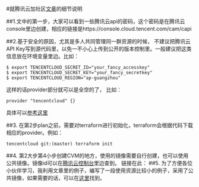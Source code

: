 #就腾讯云加社区[文章](https://cloud.tencent.com/developer/article/1469162)的细节说明

##1.文中的第一步，大家可以看到一些腾讯云api的密码，这个密码是在腾讯云console里边创建，相应的链接是https://console.cloud.tencent.com/cam/capi

##2.基于安全的原因，尤其是多人共同管理同一群资源的时候，
不建议把腾讯云API Key写到源代码里，以免一不小心上传到公开的版本控制里。一般建议把这类信息放在环境变量里边。比如：
```
$ export TENCENTCLOUD_SECRET_ID="your_fancy_accesskey"
$ export TENCENTCLOUD_SECRET_KEY="your_fancy_secretkey"
$ export TENCENTCLOUD_REGION="ap-guangzhou"
```

这样的话provider部分就可以是全空的了， 比如：

```
provider "tencentcloud" {}
```

具体可以[参考这里](https://www.terraform.io/docs/providers/tencentcloud/index.html)

##3.	在第2步plan之前，需要对terraform进行初始化，terraform会根据代码下载相应的provider。例如：

```
tencentcloud git:(master) terraform init
```

##4.	第2大步第4小步创建CVM的地方，使用的镜像需要自行创建，也可以使用公共镜像。镜像id可以在[腾讯云控制台](https://console.cloud.tencent.com/cvm/image)里边查到。 链接在此：
##5.	为了方便各位小伙伴学习，我利用文章里的例子，编写了一段使用资源比较小的例子，采用了公共镜像，如果需要的话，可以在[这里](https://github.com/ausmartway/tencent-cloud-simple-example)找到。

